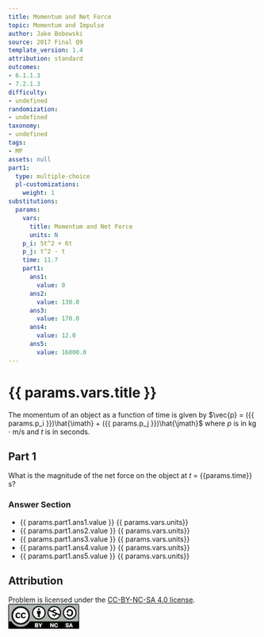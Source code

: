 ```yaml
---
title: Momentum and Net Force
topic: Momentum and Impulse
author: Jake Bobowski
source: 2017 Final Q9
template_version: 1.4
attribution: standard
outcomes:
- 6.1.1.3
- 7.2.1.3
difficulty:
- undefined
randomization:
- undefined
taxonomy:
- undefined
tags:
- MP
assets: null
part1:
  type: multiple-choice
  pl-customizations:
    weight: 1
substitutions:
  params:
    vars:
      title: Momentum and Net Force
      units: N
    p_i: 5t^2 + 6t
    p_j: t^2 - t
    time: 11.7
    part1:
      ans1:
        value: 0
      ans2:
        value: 130.0
      ans3:
        value: 170.0
      ans4:
        value: 12.0
      ans5:
        value: 16000.0
---
```

# {{ params.vars.title }}
The momentum of an object as a function of time is given by $\vec{p} = ({{ params.p_i }})\hat{\imath} + ({{ params.p_j }})\hat{\jmath}$ where $p$ is in kg $\cdot$ m/s and $t$ is in seconds.

## Part 1

What is the magnitude of the net force on the object at $t$ = {{params.time}} s?

### Answer Section

- {{ params.part1.ans1.value }} {{ params.vars.units}}
- {{ params.part1.ans2.value }} {{ params.vars.units}}
- {{ params.part1.ans3.value }} {{ params.vars.units}}
- {{ params.part1.ans4.value }} {{ params.vars.units}}
- {{ params.part1.ans5.value }} {{ params.vars.units}}

## Attribution

Problem is licensed under the [CC-BY-NC-SA 4.0 license](https://creativecommons.org/licenses/by-nc-sa/4.0/).<br> ![The Creative Commons 4.0 license requiring attribution-BY, non-commercial-NC, and share-alike-SA license.](https://raw.githubusercontent.com/firasm/bits/master/by-nc-sa.png)